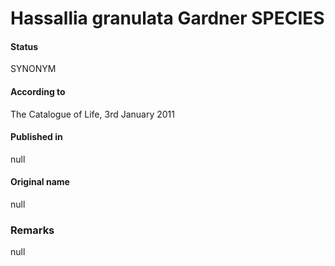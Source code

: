 Hassallia granulata Gardner SPECIES
=======

#### Status
SYNONYM

#### According to
The Catalogue of Life, 3rd January 2011

#### Published in
null

#### Original name
null

### Remarks
null